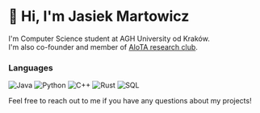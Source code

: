 # 👋 Hi, I'm Jasiek Martowicz

I'm Computer Science student at AGH University od Kraków. \
I'm also co-founder and member of [AIoTA research club](https://aiota.agh.edu.pl/).

### Languages

![Java](https://img.shields.io/badge/java-%23ED8B00.svg?style=for-the-badge&logo=java&logoColor=white)
![Python](https://img.shields.io/badge/-Python-3776AB?style=for-the-badge&logo=python&logoColor=white)
![C++](https://img.shields.io/badge/-C++-00599C?style=for-the-badge&logo=c%2B%2B&logoColor=white)
![Rust](https://img.shields.io/badge/-Rust-000000?style=for-the-badge&logo=rust&logoColor=white)
![SQL](https://img.shields.io/badge/-SQL-4479A1?style=for-the-badge&logo=sqlite&logoColor=white)

Feel free to reach out to me if you have any questions about my projects!






